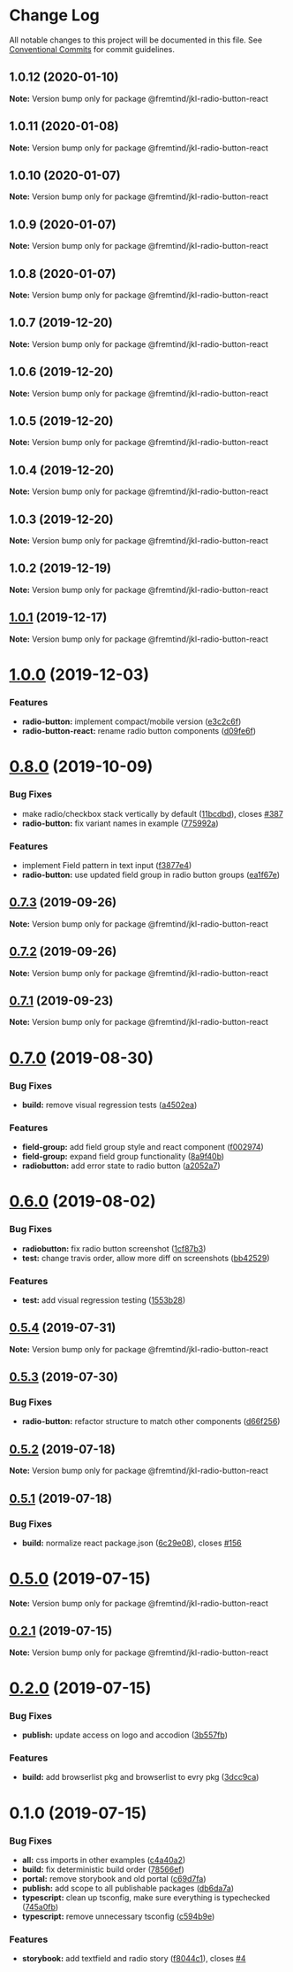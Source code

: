 # Change Log

All notable changes to this project will be documented in this file.
See [Conventional Commits](https://conventionalcommits.org) for commit guidelines.

## 1.0.12 (2020-01-10)

**Note:** Version bump only for package @fremtind/jkl-radio-button-react





## 1.0.11 (2020-01-08)

**Note:** Version bump only for package @fremtind/jkl-radio-button-react





## 1.0.10 (2020-01-07)

**Note:** Version bump only for package @fremtind/jkl-radio-button-react





## 1.0.9 (2020-01-07)

**Note:** Version bump only for package @fremtind/jkl-radio-button-react





## 1.0.8 (2020-01-07)

**Note:** Version bump only for package @fremtind/jkl-radio-button-react





## 1.0.7 (2019-12-20)

**Note:** Version bump only for package @fremtind/jkl-radio-button-react





## 1.0.6 (2019-12-20)

**Note:** Version bump only for package @fremtind/jkl-radio-button-react





## 1.0.5 (2019-12-20)

**Note:** Version bump only for package @fremtind/jkl-radio-button-react





## 1.0.4 (2019-12-20)

**Note:** Version bump only for package @fremtind/jkl-radio-button-react





## 1.0.3 (2019-12-20)

**Note:** Version bump only for package @fremtind/jkl-radio-button-react

## 1.0.2 (2019-12-19)

**Note:** Version bump only for package @fremtind/jkl-radio-button-react

## [1.0.1](https://github.com/fremtind/jokul/compare/@fremtind/jkl-radio-button-react@1.0.0...@fremtind/jkl-radio-button-react@1.0.1) (2019-12-17)

**Note:** Version bump only for package @fremtind/jkl-radio-button-react

# [1.0.0](https://github.com/fremtind/jokul/compare/@fremtind/jkl-radio-button-react@0.8.0...@fremtind/jkl-radio-button-react@1.0.0) (2019-12-03)

### Features

-   **radio-button:** implement compact/mobile version ([e3c2c6f](https://github.com/fremtind/jokul/commit/e3c2c6fdc4de9b59900f1dc8a0b132cea0cb733a))
-   **radio-button-react:** rename radio button components ([d09fe6f](https://github.com/fremtind/jokul/commit/d09fe6fd321f2242a94d7d60deb5ae7997da0ccf))

# [0.8.0](https://github.com/fremtind/jokul/compare/@fremtind/jkl-radio-button-react@0.7.3...@fremtind/jkl-radio-button-react@0.8.0) (2019-10-09)

### Bug Fixes

-   make radio/checkbox stack vertically by default ([11bcdbd](https://github.com/fremtind/jokul/commit/11bcdbd)), closes [#387](https://github.com/fremtind/jokul/issues/387)
-   **radio-button:** fix variant names in example ([775992a](https://github.com/fremtind/jokul/commit/775992a))

### Features

-   implement Field pattern in text input ([f3877e4](https://github.com/fremtind/jokul/commit/f3877e4))
-   **radio-button:** use updated field group in radio button groups ([ea1f67e](https://github.com/fremtind/jokul/commit/ea1f67e))

## [0.7.3](https://github.com/fremtind/jokul/compare/@fremtind/jkl-radio-button-react@0.7.2...@fremtind/jkl-radio-button-react@0.7.3) (2019-09-26)

**Note:** Version bump only for package @fremtind/jkl-radio-button-react

## [0.7.2](https://github.com/fremtind/jokul/compare/@fremtind/jkl-radio-button-react@0.7.1...@fremtind/jkl-radio-button-react@0.7.2) (2019-09-26)

**Note:** Version bump only for package @fremtind/jkl-radio-button-react

## [0.7.1](https://github.com/fremtind/jokul/compare/@fremtind/jkl-radio-button-react@0.7.0...@fremtind/jkl-radio-button-react@0.7.1) (2019-09-23)

**Note:** Version bump only for package @fremtind/jkl-radio-button-react

# [0.7.0](https://github.com/fremtind/jokul/compare/@fremtind/jkl-radio-button-react@0.6.0...@fremtind/jkl-radio-button-react@0.7.0) (2019-08-30)

### Bug Fixes

-   **build:** remove visual regression tests ([a4502ea](https://github.com/fremtind/jokul/commit/a4502ea))

### Features

-   **field-group:** add field group style and react component ([f002974](https://github.com/fremtind/jokul/commit/f002974))
-   **field-group:** expand field group functionality ([8a9f40b](https://github.com/fremtind/jokul/commit/8a9f40b))
-   **radiobutton:** add error state to radio button ([a2052a7](https://github.com/fremtind/jokul/commit/a2052a7))

# [0.6.0](https://github.com/fremtind/jokul/compare/@fremtind/jkl-radio-button-react@0.5.4...@fremtind/jkl-radio-button-react@0.6.0) (2019-08-02)

### Bug Fixes

-   **radiobutton:** fix radio button screenshot ([1cf87b3](https://github.com/fremtind/jokul/commit/1cf87b3))
-   **test:** change travis order, allow more diff on screenshots ([bb42529](https://github.com/fremtind/jokul/commit/bb42529))

### Features

-   **test:** add visual regression testing ([1553b28](https://github.com/fremtind/jokul/commit/1553b28))

## [0.5.4](https://github.com/fremtind/jokul/compare/@fremtind/jkl-radio-button-react@0.5.3...@fremtind/jkl-radio-button-react@0.5.4) (2019-07-31)

**Note:** Version bump only for package @fremtind/jkl-radio-button-react

## [0.5.3](https://github.com/fremtind/jokul/compare/@fremtind/jkl-radio-button-react@0.5.2...@fremtind/jkl-radio-button-react@0.5.3) (2019-07-30)

### Bug Fixes

-   **radio-button:** refactor structure to match other components ([d66f256](https://github.com/fremtind/jokul/commit/d66f256))

## [0.5.2](https://github.com/fremtind/jokul/compare/@fremtind/jkl-radio-button-react@0.5.1...@fremtind/jkl-radio-button-react@0.5.2) (2019-07-18)

**Note:** Version bump only for package @fremtind/jkl-radio-button-react

## [0.5.1](https://github.com/fremtind/jokul/compare/@fremtind/jkl-radio-button-react@0.5.0...@fremtind/jkl-radio-button-react@0.5.1) (2019-07-18)

### Bug Fixes

-   **build:** normalize react package.json ([6c29e08](https://github.com/fremtind/jokul/commit/6c29e08)), closes [#156](https://github.com/fremtind/jokul/issues/156)

# [0.5.0](https://github.com/fremtind/jokul/compare/@fremtind/jkl-radio-button-react@0.2.1...@fremtind/jkl-radio-button-react@0.5.0) (2019-07-15)

**Note:** Version bump only for package @fremtind/jkl-radio-button-react

## [0.2.1](https://github.com/fremtind/jokul/compare/@fremtind/jkl-radio-button-react@0.2.0...@fremtind/jkl-radio-button-react@0.2.1) (2019-07-15)

**Note:** Version bump only for package @fremtind/jkl-radio-button-react

# [0.2.0](https://github.com/fremtind/jokul/compare/@fremtind/jkl-radio-button-react@0.1.0...@fremtind/jkl-radio-button-react@0.2.0) (2019-07-15)

### Bug Fixes

-   **publish:** update access on logo and accodion ([3b557fb](https://github.com/fremtind/jokul/commit/3b557fb))

### Features

-   **build:** add browserlist pkg and browserlist to evry pkg ([3dcc9ca](https://github.com/fremtind/jokul/commit/3dcc9ca))

# 0.1.0 (2019-07-15)

### Bug Fixes

-   **all:** css imports in other examples ([c4a40a2](https://github.com/fremtind/jokul/commit/c4a40a2))
-   **build:** fix deterministic build order ([78566ef](https://github.com/fremtind/jokul/commit/78566ef))
-   **portal:** remove storybook and old portal ([c69d7fa](https://github.com/fremtind/jokul/commit/c69d7fa))
-   **publish:** add scope to all publishable packages ([db6da7a](https://github.com/fremtind/jokul/commit/db6da7a))
-   **typescript:** clean up tsconfig, make sure everything is typechecked ([745a0fb](https://github.com/fremtind/jokul/commit/745a0fb))
-   **typescript:** remove unnecessary tsconfig ([c594b9e](https://github.com/fremtind/jokul/commit/c594b9e))

### Features

-   **storybook:** add textfield and radio story ([f8044c1](https://github.com/fremtind/jokul/commit/f8044c1)), closes [#4](https://github.com/fremtind/jokul/issues/4)
